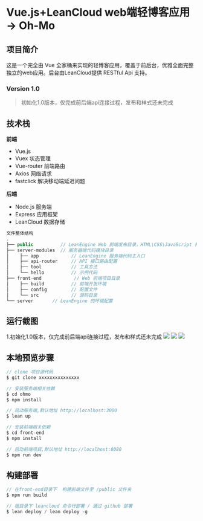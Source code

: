# Vue.js+LeanCloud web端轻博客应用 -> Oh-Mo

## 项目简介

这是一个完全由 Vue 全家桶来实现的轻博客应用，覆盖于前后台，优雅全面完整独立的web应用。后台由LeanCloud提供 RESTful Api 支持。

### Version 1.0
> 初始化1.0版本，仅完成前后端api连接过程，发布和样式还未完成

## 技术栈

**前端**

* Vue.js
* Vuex 状态管理
* Vue-router 前端路由
* Axios 网络请求
* fastclick 解决移动端延迟问题

**后端**

* Node.js 服务端
* Express 应用框架
* LeanCloud 数据存储


```javascript
文件整体结构
.
├── public          // LeanEngine Web 前端发布目录，HTML\CSS\JavaScript 构建后将放置于此
├── server-modules  // 服务器端代码模块目录
│    ├── app            // LeanEngine 服务端代码主入口
│    ├── api-router     // API 接口路由配置
│    ├── tool           // 工具方法
│    └── hello          // 示例代码
├── front-end            // Web 前端项目目录
│    ├── build          // 前端开发环境
│    ├── config         // 配置文件
│    └── src            // 源码目录
└── server       // LeanEngine 的环境配置
```

## 运行截图
1.初始化1.0版本，仅完成前后端api连接过程，发布和样式还未完成
![](http://ww1.sinaimg.cn/large/0060lm7Tgy1fed31tvxlij31jc0tc40s.jpg)
![](http://ww2.sinaimg.cn/large/0060lm7Tgy1fed31tr3alj31je0pwq47.jpg)
![](http://ww3.sinaimg.cn/large/0060lm7Tgy1fed31u6pjjj31ac0nqaci.jpg)


## 本地预览步骤
```javascript
// clone 项目源代码
$ git clone xxxxxxxxxxxxxxx

// 安装服务端相关依赖
$ cd ohmo
$ npm install

// 启动服务端,默认地址 http://localhost:3000
$ lean up

// 安装前端相关依赖
$ cd front-end
$ npm install

// 启动前端项目,默认地址 http://localhost:8080
$ npm run dev
```

## 构建部署

```javascript
// 在front-end目录下  构建前端文件至 /public 文件夹
$ npm run build

// 根目录下 leancloud 命令行部署 / 通过 github 部署
$ lean deploy / lean deploy -g
```
